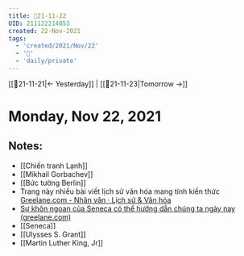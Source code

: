 ```yaml
---
title: 📝21-11-22
UID: 211122214853
created: 22-Nov-2021
tags:
  - 'created/2021/Nov/22'
  - '📅'
  - 'daily/private'
---
```

[[📝21-11-21|<- Yesterday]] | [[📝21-11-23|Tomorrow ->]]
# Monday, Nov 22, 2021

## Notes:
- [[Chiến tranh Lạnh]]
- [[Mikhail Gorbachev]]
- [[Bức tường Berlin]]
- Trang này nhiều bài viết lịch sử văn hóa mang tính kiến thức [Greelane.com - Nhân văn · Lịch sử & Văn hóa](https://www.greelane.com/vi/nh%c3%a2n-v%c4%83n/l%e1%bb%8bch-s%e1%bb%ad--v%c4%83n-h%c3%b3a/6/)
- [Sự khôn ngoan của Seneca có thể hướng dẫn chúng ta ngày nay (greelane.com)](https://www.greelane.com/vi/nh%c3%a2n-v%c4%83n/l%e1%bb%8bch-s%e1%bb%ad--v%c4%83n-h%c3%b3a/life-of-seneca-120977/)
- [[Seneca]]
- [[Ulysses S. Grant]]
- [[Martin Luther King, Jr]]